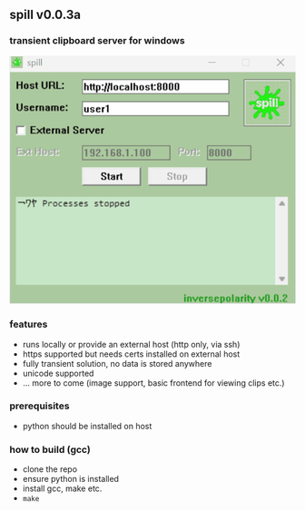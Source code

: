 ## spill v0.0.3a
### transient clipboard server for windows

![](spill.gif)


### features

- runs locally or provide an external host (http only, via ssh)
- https supported but needs certs installed on external host
- fully transient solution, no data is stored anywhere
- unicode supported
- ... more to come (image support, basic frontend for viewing clips etc.)


### prerequisites

- python should be installed on host

### how to build (gcc)

- clone the repo
- ensure python is installed
- install gcc, make etc.
- `make`